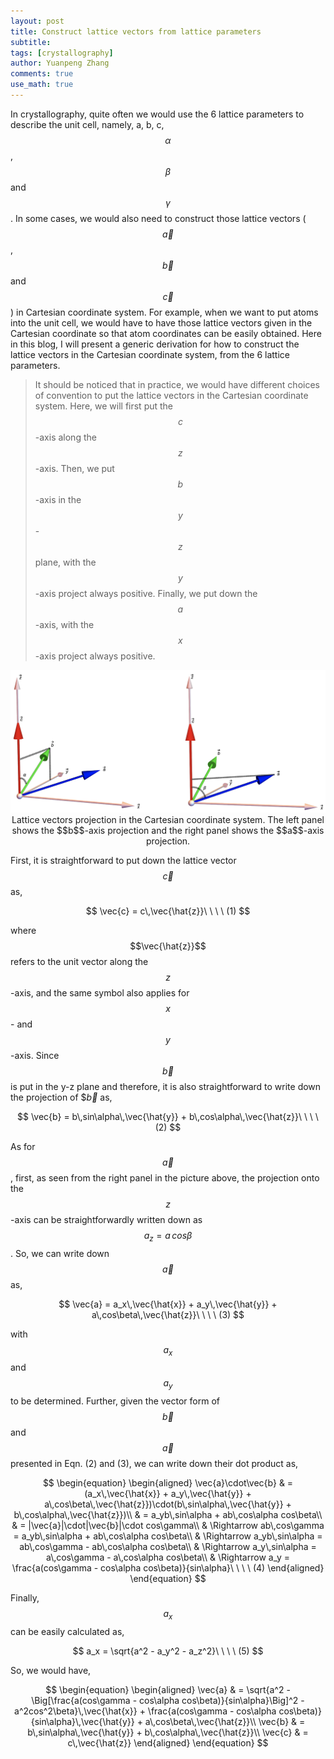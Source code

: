 ```yaml
---
layout: post
title: Construct lattice vectors from lattice parameters
subtitle:
tags: [crystallography]
author: Yuanpeng Zhang
comments: true
use_math: true
---
```


In crystallography, quite often we would use the 6 lattice parameters to describe the unit cell, namely, a, b, c, $$\alpha$$,
$$\beta$$ and $$\gamma$$. In some cases, we would also need to construct those lattice vectors ($$\vec{a}$$, $$\vec{b}$$ and $$\vec{c}$$) in Cartesian coordinate system. For example, when we want to put atoms into the unit cell, we would have to have those lattice vectors given in the Cartesian coordinate so that atom coordinates can be easily obtained. Here in this blog, I will present a generic derivation for how to construct the lattice vectors in the Cartesian coordinate system, from the 6 lattice parameters.

   > It should be noticed that in practice, we would have different choices of convention to put the lattice vectors in the Cartesian coordinate system. Here, we will first put the $$c$$-axis along the $$z$$-axis. Then, we put $$b$$-axis in the $$y$$-$$z$$ plane, with the $$y$$-axis project always positive. Finally, we put down the $$a$$-axis, with the $$x$$-axis project always positive.

<p align='center'>
<img src="/assets/img/posts/a_b_projection.png"
   style="border:none;"
   width="1000"
   alt="abproj"
   title="abproj" />
Lattice vectors projection in the Cartesian coordinate system. The left panel shows the $$b$$-axis projection and the right panel shows the $$a$$-axis projection.
</p>

First, it is straightforward to put down the lattice vector $$\vec{c}$$ as,

$$
\vec{c} = c\,\vec{\hat{z}}\ \ \ \ (1)
$$

where $$\vec{\hat{z}}$$ refers to the unit vector along the $$z$$-axis, and the same symbol also applies for $$x$$- and $$y$$-axis. Since $$\vec{b}$$ is put in the y-z plane and therefore, it is also straightforward to write down the projection of $$\vec{b}$ as,

$$
\vec{b} = b\,sin\alpha\,\vec{\hat{y}} + b\,cos\alpha\,\vec{\hat{z}}\ \ \ \ (2)
$$

As for $$\vec{a}$$, first, as seen from the right panel in the picture above, the projection onto the $$z$$-axis can be straightforwardly written down as $$a_z = a\,cos\beta$$. So, we can write down $$\vec{a}$$ as,

$$
\vec{a} = a_x\,\vec{\hat{x}} + a_y\,\vec{\hat{y}} + a\,cos\beta\,\vec{\hat{z}}\ \ \ \ (3)
$$

with $$a_x$$ and $$a_y$$ to be determined. Further, given the vector form of $$\vec{b}$$ and $$\vec{a}$$ presented in Eqn. (2) and (3), we can write down their dot product as,

$$
\begin{equation}
\begin{aligned}
\vec{a}\cdot\vec{b} & = (a_x\,\vec{\hat{x}} + a_y\,\vec{\hat{y}} + a\,cos\beta\,\vec{\hat{z}})\cdot(b\,sin\alpha\,\vec{\hat{y}} + b\,cos\alpha\,\vec{\hat{z}})\\
& = a_yb\,sin\alpha + ab\,cos\alpha cos\beta\\
& = |\vec{a}|\cdot|\vec{b}|\cdot cos\gamma\\
& \Rightarrow ab\,cos\gamma = a_yb\,sin\alpha + ab\,cos\alpha cos\beta\\
& \Rightarrow a_yb\,sin\alpha = ab\,cos\gamma - ab\,cos\alpha cos\beta\\
& \Rightarrow a_y\,sin\alpha = a\,cos\gamma - a\,cos\alpha cos\beta\\
& \Rightarrow a_y = \frac{a(cos\gamma - cos\alpha cos\beta)}{sin\alpha}\ \ \ \ (4)
\end{aligned}
\end{equation}
$$

Finally, $$a_x$$ can be easily calculated as,

$$
a_x = \sqrt{a^2 - a_y^2 - a_z^2}\ \ \ \ (5)
$$

So, we would have,

$$
\begin{equation}
\begin{aligned}
\vec{a} & = \sqrt{a^2 - \Big[\frac{a(cos\gamma - cos\alpha cos\beta)}{sin\alpha}\Big]^2 - a^2cos^2\beta}\,\vec{\hat{x}} + \frac{a(cos\gamma - cos\alpha cos\beta)}{sin\alpha}\,\vec{\hat{y}} + a\,cos\beta\,\vec{\hat{z}}\\
\vec{b} & = b\,sin\alpha\,\vec{\hat{y}} + b\,cos\alpha\,\vec{\hat{z}}\\
\vec{c} & = c\,\vec{\hat{z}}
\end{aligned}
\end{equation}
$$